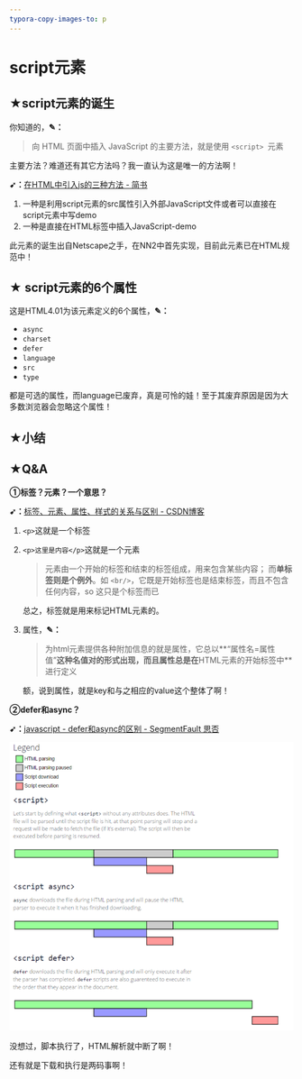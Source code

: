```yaml
---
typora-copy-images-to: p
---
```


# script元素

## ★script元素的诞生

你知道的，**✎：**

> 向 HTML 页面中插入 JavaScript 的主要方法，就是使用 `<script> `元素

主要方法？难道还有其它方法吗？我一直认为这是唯一的方法啊！

**➹：**[在HTML中引入js的三种方法 - 简书](https://www.jianshu.com/p/ec2f60debb07)

1. 一种是利用script元素的src属性引入外部JavaScript文件或者可以直接在script元素中写demo
2. 一种是直接在HTML标签中插入JavaScript-demo

此元素的诞生出自Netscape之手，在NN2中首先实现，目前此元素已在HTML规范中！

## ★ script元素的6个属性

这是HTML4.01为该元素定义的6个属性，**✎：**

- `async`
- `charset`
- `defer`
- `language`
- `src`
- `type`

都是可选的属性，而language已废弃，真是可怜的娃！至于其废弃原因是因为大多数浏览器会忽略这个属性！







## ★小结

## ★Q&A

**①标签？元素？一个意思？**

**➹：**[标签、元素、属性、样式的关系与区别 - CSDN博客](https://blog.csdn.net/pleasecallme_522/article/details/52088087)

1. `<p>`这就是一个标签

2. `<p>这里是内容</p>`这就是一个元素

   > 元素由一个开始的标签和结束的标签组成，用来包含某些内容； 而**单标签则是个例外**。如 `<br/>`，它既是开始标签也是结束标签，而且不包含任何内容，so 这只是个标签而已

   总之，标签就是用来标记HTML元素的。 

3. 属性，**✎：**

   > 为html元素提供各种附加信息的就是属性，它总以**“属性名=属性值”**这种名值对的形式出现，而且属性总是在**HTML元素的开始标签中**进行定义

   额，说到属性，就是key和与之相应的value这个整体了啊！

**②defer和async？**

**➹：**[javascript - defer和async的区别 - SegmentFault 思否](https://segmentfault.com/q/1010000000640869)

![wfL82.png](p/2151798436-59da4801c6772_articlex.png)

没想过，脚本执行了，HTML解析就中断了啊！

还有就是下载和执行是两码事啊！

